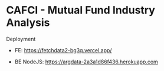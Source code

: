 # CAFCI - Mutual Fund Industry Analysis

Deployment

 -  FE:   https://fetchdata2-bg3q.vercel.app/

 -  BE NodeJS:  https://argdata-2a3a1d86f436.herokuapp.com


